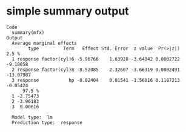 # simple summary output

    Code
      summary(mfx)
    Output
      Average marginal effects 
            type         Term   Effect Std. Error  z value  Pr(>|z|)     2.5 %
      1 response factor(cyl)6 -5.96766    1.63928 -3.64042 0.0002722  -9.18058
      2 response factor(cyl)8 -8.52085    2.32607 -3.66319 0.0002491 -13.07987
      3 response           hp -0.02404    0.01541 -1.56016 0.1187213  -0.05424
          97.5 %
      1 -2.75473
      2 -3.96183
      3  0.00616
      
      Model type:  lm 
      Prediction type:  response 

